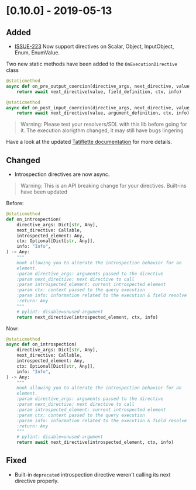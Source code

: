 # [0.10.0] - 2019-05-13

## Added

- [ISSUE-223](https://github.com/tartiflette/tartiflette/issues/223) Now support directives on Scalar, Object, InputObject, Enum, EnumValue.

Two new static methods have been added to the `OnExecutionDirective` class

```python
@staticmethod
async def on_pre_output_coercion(directive_args, next_directive, value, field_definition, ctx, info):
    return await next_directive(value, field_definition, ctx, info)

@staticmethod
async def on_post_input_coercion(directive_args, next_directive, value, argument_definition, ctx, info):
    return await next_directive(value, argument_definition, ctx, info)
```
>Warning: Please test your resolvers/SDL with this lib before going for it. The execution alorigthm changed, it may still have bugs lingering

Have a look at the updated [Tatiflette documentation](https://tartiflette.io/docs/api/directive) for more details.

## Changed

- Introspection directives are now async.
>Warning: This is an API breaking change for your directives. Built-ins have been updated

Before:
```python
@staticmethod
def on_introspection(
    directive_args: Dict[str, Any],
    next_directive: Callable,
    introspected_element: Any,
    ctx: Optional[Dict[str, Any]],
    info: "Info",
) -> Any:
    """
    Hook allowing you to alterate the introspection behavior for an
    element.
    :param directive_args: arguments passed to the directive
    :param next_directive: next directive to call
    :param introspected_element: current introspected element
    :param ctx: context passed to the query execution
    :param info: information related to the execution & field resolve
    :return: Any
    """
    # pylint: disable=unused-argument
    return next_directive(introspected_element, ctx, info)
```

Now:
```python
@staticmethod
async def on_introspection(
    directive_args: Dict[str, Any],
    next_directive: Callable,
    introspected_element: Any,
    ctx: Optional[Dict[str, Any]],
    info: "Info",
) -> Any:
    """
    Hook allowing you to alterate the introspection behavior for an
    element.
    :param directive_args: arguments passed to the directive
    :param next_directive: next directive to call
    :param introspected_element: current introspected element
    :param ctx: context passed to the query execution
    :param info: information related to the execution & field resolve
    :return: Any
    """
    # pylint: disable=unused-argument
    return await next_directive(introspected_element, ctx, info)
```

## Fixed

- Built-in `deprecated` introspection directive weren't calling its next directive properly.

